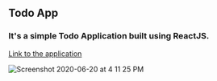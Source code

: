 ## Todo App

### It's a simple Todo Application built using ReactJS.

[Link to the application](http://namantodos.netlify.app)

![Screenshot 2020-06-20 at 4 11 25 PM](https://user-images.githubusercontent.com/35381035/85199905-b8d46f80-b310-11ea-8800-742dcb86bfcd.png)

